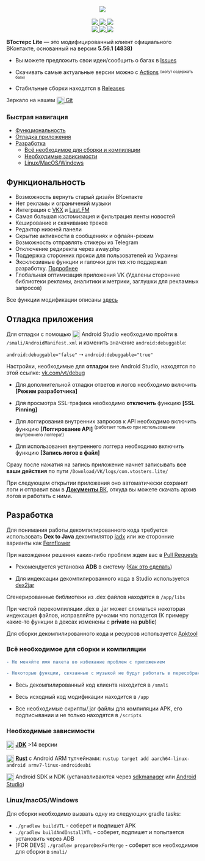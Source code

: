 <p align="center">
    <a href="https://vtosters.app/">
        <picture>
          <source media="(prefers-color-scheme: dark)" srcset="https://raw.githubusercontent.com/vtosters/lite/main/.github/images/VT_Fill_Logo_Dark.svg">
          <img src="https://raw.githubusercontent.com/vtosters/lite/main/.github/images/VT_Fill_Logo_Light.svg">
        </picture>
    </a>
    <br>
    <br>
    <a href="https://t.me/s/vtosters">
        <img src="https://img.shields.io/badge/-Telegram-blue?style=for-the-badge&logo=telegram&color=2AABEE"/>
    </a>
    <a href="https://vk.com/vtosters_official">
        <img src="https://img.shields.io/badge/-VK-blue?style=for-the-badge&logo=vk&color=0077FF"/>
    </a>
    <a href="https://discord.gg/j9CAt3uYXj">
        <img src="https://img.shields.io/badge/-Discord-blue?style=for-the-badge&logo=discord&color=5865F2&logoColor=FFFFFF"/>
    </a>
    <br>
    <a href="https://github.com/vtosters/lite/issues">
        <img src="https://img.shields.io/github/issues/vtosters/lite?style=flat-square"/>
    </a>
    <a href="https://github.com/vtosters/lite/network/members">
        <img src="https://img.shields.io/github/forks/vtosters/lite?style=flat-square"/>
    </a>
    <a href="https://github.com/vtosters/lite/stargazers">
        <img src="https://img.shields.io/github/stars/vtosters/lite?style=flat-square"/>
    </a>
</p>

**ВТостерс Lite** — это модифицированный клиент официального ВКонтакте, основанный на версии **5.56.1 (4838)**

* Вы можете предложить свои идеи/сообщить о багах в [Issues](https://github.com/vtosters/lite/issues)

* Скачивать самые актуальные версии можно с [Actions](https://github.com/vtosters/lite/actions)
<sup><sub>(могут содержать баги)</sub></sup>

* Стабильные сборки находятся в [Releases](https://github.com/vtosters/lite/releases)

Зеркало на нашем [<img src="https://git.maki.su/assets/img/logo.svg" align="center" width="20" height="20"/> Git](https://git.maki.su/gdlbo/lite)

### Быстрая навигация

- [Функциональность](#функциональность)
- [Отладка приложения](#отладка-приложения)
- [Разработка](#разработка)
  - [Всё необходимое для сборки и компиляции](#всё-необходимое-для-сборки-и-компиляции)
  - [Необходимые зависимости](#необходимые-зависимости)
  - [Linux/MacOS/Windows](#LinuxmacOSWindows)


## Функциональность

* Возможность вернуть старый дизайн ВКонтакте
* Нет рекламы и ограничений музыки
* Интеграция с <a href="https://vkx.app/">VKX</a> и <a href="https://www.last.fm/">Last.FM</a> 
* Самая большая кастомизация и фильтрация ленты новостей
* Кеширование и скачивание треков
* Редактор нижней панели
* Скрытие активности в сообщениях и офлайн-режим 
* Возможность отправлять стикеры из Telegram
* Отключение редиректа через away.php
* Поддержка сторонних прокси для пользователей из Украины
* Эксклюзивные функции и галочки для тех кто поддержал разработку. <a href="https://vtosters.app/donate">Подробнее</a> 
* Глобальная оптимизация приложения VK (Удалены сторонние библиотеки рекламы, аналитики и метрики, заглушки для рекламных запросов)

Все функции модификации описаны [здесь](https://github.com/vtosters/lite/blob/main/.github/features.md)

## Отладка приложения

Для отладки с помощью <a href="#"><img src="https://i.imgur.com/cPvvFDP.png" align="center" width="20" height="23"/></a> Android Studio необходимо пройти в `/smali/AndroidManifest.xml` и изменить значение `android:debuggable`:

`android:debuggable="false"` ➝ `android:debuggable="true"`

Настройки, необходимые для **отладки** вне Android Studio, находятся по этой ссылке: [vk.com/vt/debug](https://vk.com/vt/debug)

* Для дополнительной отладки ответов и логов необходимо включить **[Режим разработчика]**

* Для просмотра SSL-трафика необходимо **отключить** функцию **[SSL Pinning]**

* Для логгирования внутренних запросов к API необходимо включить функцию **[Логгирование API]** <sup>(работает только при использовании внутреннего логгера!)</sup>

* Для использования внутреннего логгера необходимо включить функцию **[Запись логов в файл]**

Сразу после нажатия на запись приложение начнет записывать **все ваши действия** по пути `/Download/VK/logs/com.vtosters.lite/`

При следующем открытии приложения оно автоматически сохранит логи и отправит вам в [**Документы** ВК](https://vk.com/docs), откуда вы можете скачать архив логов и работать с ними.

## Разработка

Для понимания работы декомпилированного кода требуется использовать **Dex to Java** декомпилятор [jadx](https://github.com/skylot/jadx) или же сторонние варианты как [Fernflower](https://github.com/fesh0r/fernflower)

При нахождении решения каких-либо проблем ждем вас в [Pull Requests](https://github.com/vtosters/lite/pulls)

* Рекомендуется установка **ADB** в систему ([Как это сделать](https://technastic.com/system-wide-adb-fastboot-windows-10))

* Для индексации декомпилированного кода в Studio используется [dex2jar](https://github.com/pxb1988/dex2jar)

Сгенерированные библиотеки из .dex файлов находятся в `/app/libs`

При чистой перекомпиляции .dex в .jar может сломаться некоторая индексация файлов, исправляйте ручками что попадется (К примеру какие-то функции в дексах изменены с **private** на **public**)

Для сборки декомпилированного кода и ресурсов используется [Apktool](https://github.com/iBotPeaches/Apktool)

### Всё необходимое для сборки и компиляции

```diff
- Не меняйте имя пакета во избежание проблем с приложением

- Некоторые функции, связанные с музыкой не будут работать в пересобранном приложении
```

* Весь декомпилированный код клиента находится в `/smali`

* Весь исходный код модификации находится в `/app`

* Все необходимые скрипты/.jar файлы для компиляции APK, его подписывании и не только находятся в `/scripts`

### Необходимые зависимости
<img src="https://i.imgur.com/z8ZN19a.png" align="center" width="20" height="23"/> [**JDK**](https://adoptium.net/temurin/releases/) >14 версии

<img src="https://www.rust-lang.org/logos/rust-logo-32x32.png" align="center" width="20" height="20"/> [**Rust**](https://www.rust-lang.org/learn/get-started) с Android ARM тулчейнами: `rustup target add aarch64-linux-android armv7-linux-androideabi`

<img src="https://developer.android.com/static/images/logos/android.svg" align="center" width="20" height="20"/> Android SDK и NDK (устанавливаются через 
[sdkmanager](https://developer.android.com/studio/command-line/sdkmanager) или [Android Studio](https://developer.android.com/studio))


### Linux/macOS/Windows

Для сборки необходимо вызвать одну из следующих gradle tasks:

+ `./gradlew buildVTL` - соберет и подпишет APK
+ `./gradlew buildAndInstallVTL` - соберет, подпишет и попытается установить через ADB
+ [FOR DEVS] `./gradlew prepareDexForMerge` - соберет все необходимое для сборки в `smali/` 
